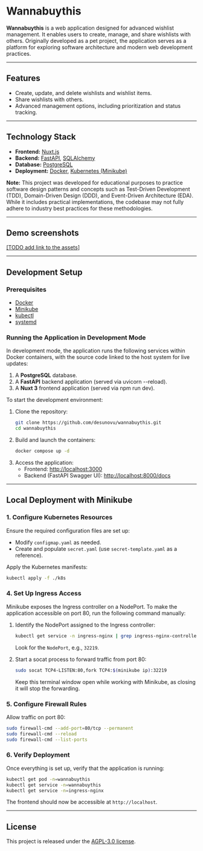 # **Wannabuythis**

**Wannabuythis** is a web application designed for advanced wishlist management. It enables users to create, manage, and share wishlists with others. Originally developed as a pet project, the application serves as a platform for exploring software architecture and modern web development practices.

---

## **Features**

- Create, update, and delete wishlists and wishlist items.
- Share wishlists with others.
- Advanced management options, including prioritization and status tracking.

---

## **Technology Stack**

- **Frontend:** [Nuxt.js](https://nuxt.com/)
- **Backend:** [FastAPI](https://fastapi.tiangolo.com/), [SQLAlchemy](https://www.sqlalchemy.org/)
- **Database:** [PostgreSQL](https://www.postgresql.org/)
- **Deployment:** [Docker](https://www.docker.com/), [Kubernetes (Minikube)](https://minikube.sigs.k8s.io/docs/)

**Note:** This project was developed for educational purposes to practice software design patterns and concepts such as Test-Driven Development (TDD), Domain-Driven Design (DDD), and Event-Driven Architecture (EDA). While it includes practical implementations, the codebase may not fully adhere to industry best practices for these methodologies.

---

## **Demo screenshots**

[[TODO add link to the assets]]()

---

## **Development Setup**

### **Prerequisites**

- [Docker](https://www.docker.com/)
- [Minikube](https://minikube.sigs.k8s.io/docs/)
- [kubectl](https://kubernetes.io/docs/tasks/tools/install-kubectl/)
- [systemd](https://www.freedesktop.org/wiki/Software/systemd/)

### **Running the Application in Development Mode**

In development mode, the application runs the following services within Docker containers, with the source code linked to the host system for live updates:

1. A **PostgreSQL** database.
2. A **FastAPI** backend application (served via uvicorn --reload).
3. A **Nuxt 3** frontend application (served via npm run dev).

To start the development environment:

1. Clone the repository:
   ```bash
   git clone https://github.com/desunovu/wannabuythis.git  
   cd wannabuythis  
   ```
2. Build and launch the containers:
   ```bash
   docker compose up -d  
   ```
3. Access the application:
   - Frontend: [http://localhost:3000](http://localhost:3000/)
   - Backend (FastAPI Swagger UI): [http://localhost:8000/docs](http://localhost:8000/docs)

---

## **Local Deployment with Minikube**

### **1. Configure Kubernetes Resources**

Ensure the required configuration files are set up:

- Modify `configmap.yaml` as needed.
- Create and populate `secret.yaml` (use `secret-template.yaml` as a reference).

Apply the Kubernetes manifests:

```bash
kubectl apply -f ./k8s
```

### **4. Set Up Ingress Access**

Minikube exposes the Ingress controller on a NodePort. To make the application accessible on port 80, run the following command manually:

1. Identify the NodePort assigned to the Ingress controller:

   ```bash
   kubectl get service -n ingress-nginx | grep ingress-nginx-controller
   ```

   Look for the `NodePort`, e.g., `32219`.

2. Start a socat process to forward traffic from port 80:
   ```bash
   sudo socat TCP4-LISTEN:80,fork TCP4:$(minikube ip):32219
   ```
   Keep this terminal window open while working with Minikube, as closing it will stop the forwarding.

### **5. Configure Firewall Rules**

Allow traffic on port 80:

```bash
sudo firewall-cmd --add-port=80/tcp --permanent
sudo firewall-cmd --reload
sudo firewall-cmd --list-ports
```

### **6. Verify Deployment**

Once everything is set up, verify that the application is running:

```bash
kubectl get pod -n=wannabuythis
kubectl get service -n=wannabuythis
kubectl get service -n=ingress-nginx
```

The frontend should now be accessible at `http://localhost`.

---

## **License**

This project is released under the [AGPL-3.0 license](./LICENSE).
